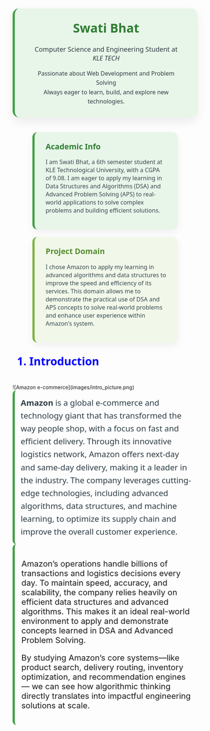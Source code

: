 <div align="center">
  <div style="
    background: #e8f5e9;
    padding: 30px 40px;
    border-radius: 18px;
    max-width: 700px;
    margin: 40px auto;
    box-shadow: 0 12px 28px rgba(0, 0, 0, 0.07);
    font-family: 'Segoe UI', sans-serif;
    color: #2e3c42;
    border-left: 6px solid #43a047;
  ">
    <h1 style="margin-top: 0; color: #2e7d32; font-size: 2.4em;">Swati Bhat</h1>
    <p style="font-size: 18px; font-weight: 500; margin: 10px 0;">
      Computer Science and Engineering Student at <em>KLE TECH</em>
    </p>
    <p style="font-size: 16px; line-height: 1.6; max-width: 90%; margin: 18px auto 0;">
      Passionate about Web Development and Problem Solving <br> 
      Always eager to learn, build, and explore new technologies.
    </p>
  </div>
</div>

<div align="center" style="display: flex; justify-content: center; gap: 20px; flex-wrap: wrap; margin-top: 40px; font-family: 'Segoe UI', sans-serif;">

  <!-- Academic Info Card -->
  <div style="
    background: #e8f5e9;
    padding: 25px 30px;
    border-radius: 14px;
    width: 330px;
    box-shadow: 0 8px 20px rgba(0,0,0,0.06);
    border-left: 6px solid #43a047;
    text-align: left;
  ">
    <h2 style="color: #2e7d32; margin-top: 0;">Academic Info</h2>
   <p style="font-size: 16px; color: #37474f;">
  I am Swati Bhat, a 6th semester student at KLE Technological University, with a CGPA of 9.08.  
  I am eager to apply my learning in Data Structures and Algorithms (DSA) and Advanced Problem Solving (APS) to real-world applications to solve complex problems and building efficient solutions.
</p>

  </div>

  <!-- Domain Info Card -->
  <div style="
    background: #f1f8e9;
    padding: 25px 30px;
    border-radius: 14px;
    width: 330px;
    box-shadow: 0 8px 20px rgba(0,0,0,0.06);
    border-left: 6px solid #7cb342;
    text-align: left;
  ">
    <h2 style="color: #558b2f; margin-top: 0;">Project Domain</h2>
    <p style="font-size: 16px; color: #37474f;">
     I chose Amazon to apply my learning in advanced algorithms and data structures to improve the speed and efficiency of its services. This domain allows me to demonstrate the practical use of DSA and APS concepts to solve real-world problems and enhance user experience within Amazon's system.
    </p>
  </div>
</div>

<h2 style="font-family: 'Segoe UI', sans-serif; font-size: 30px; color:blue; padding-left: 12px; margin-top: 30px;">
  1. Introduction
</h2><br>
![Amazon e-commerce](images/intro_picture.png)
<div style=" border-left: 6px solid #43a047;; padding: 16px; border-radius: 10px; font-family: 'Segoe UI', sans-serif; color: #2f3e46;">
  <p style="font-size: 22px; line-height: 1.6; margin: 0;">
    <strong>Amazon</strong> is a global e-commerce and technology giant that has transformed the way people shop, with a focus on fast and efficient delivery.
    Through its innovative logistics network, Amazon offers next-day and same-day delivery, making it a leader in the industry.
    The company leverages cutting-edge technologies, including advanced algorithms, data structures, and machine learning,
    to optimize its supply chain and improve the overall customer experience.
  </p>
</div>
<div style=" padding: 18px; border-radius: 10px; border-left: 6px solid #43a047;;">
  <p style="font-size: 22px;">
    Amazon’s operations handle billions of transactions and logistics decisions every day. 
    To maintain speed, accuracy, and scalability, the company relies heavily on efficient data structures and advanced algorithms.
    This makes it an ideal real-world environment to apply and demonstrate concepts learned in DSA and Advanced Problem Solving.
  </p>
 <p style="font-size: 22px; ">
    By studying Amazon’s core systems—like product search, delivery routing, inventory optimization, and recommendation engines— 
    we can see how algorithmic thinking directly translates into impactful engineering solutions at scale.
  </p>
</div>

